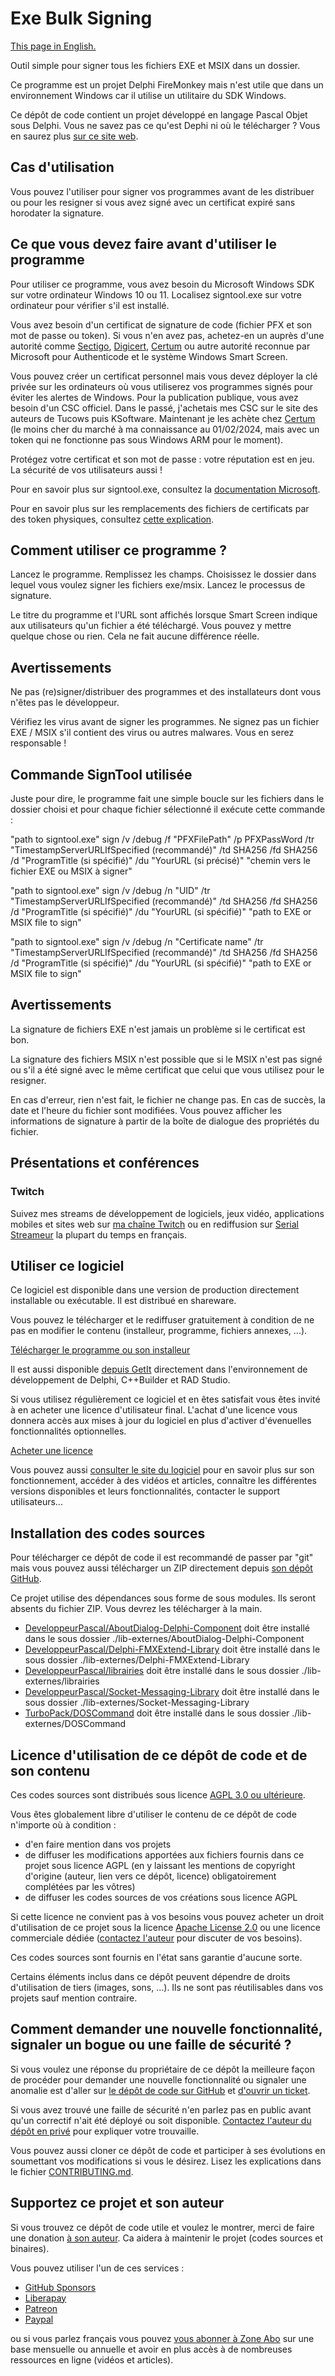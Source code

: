 # Exe Bulk Signing

[This page in English.](README.md)

Outil simple pour signer tous les fichiers EXE et MSIX dans un dossier.

Ce programme est un projet Delphi FireMonkey mais n'est utile que dans un environnement Windows car il utilise un utilitaire du SDK Windows.

Ce dépôt de code contient un projet développé en langage Pascal Objet sous Delphi. Vous ne savez pas ce qu'est Dephi ni où le télécharger ? Vous en saurez plus [sur ce site web](https://delphi-resources.developpeur-pascal.fr/).

## Cas d'utilisation

Vous pouvez l'utiliser pour signer vos programmes avant de les distribuer ou pour les resigner si vous avez signé avec un certificat expiré sans horodater la signature.

## Ce que vous devez faire avant d'utiliser le programme

Pour utiliser ce programme, vous avez besoin du Microsoft Windows SDK sur votre ordinateur Windows 10 ou 11. Localisez signtool.exe sur votre ordinateur pour vérifier s'il est installé.

Vous avez besoin d'un certificat de signature de code (fichier PFX et son mot de passe ou token). Si vous n'en avez pas, achetez-en un auprès d'une autorité comme [Sectigo](https://www.sectigo.com/ssl-certificates-tls/code-signing), [Digicert](https://www.digicert.com/software-trust-manager), [Certum](https://www.certum.eu/en/code-signing-certificates/) ou autre autorité reconnue par Microsoft pour Authenticode et le système Windows Smart Screen.

Vous pouvez créer un certificat personnel mais vous devez déployer la clé privée sur les ordinateurs où vous utiliserez vos programmes signés pour éviter les alertes de Windows. Pour la publication publique, vous avez besoin d'un CSC officiel. Dans le passé, j'achetais mes CSC sur le site des auteurs de Tucows puis KSoftware. Maintenant je les achète chez [Certum](https://www.certum.eu/en/code-signing-certificates/) (le moins cher du marché à ma connaissance au 01/02/2024, mais avec un token qui ne fonctionne pas sous Windows ARM pour le moment).

Protégez votre certificat et son mot de passe : votre réputation est en jeu. La sécurité de vos utilisateurs aussi !

Pour en savoir plus sur signtool.exe, consultez la [documentation Microsoft](https://docs.microsoft.com/en-us/windows-hardware/drivers/devtest/signtool).

Pour en savoir plus sur les remplacements des fichiers de certificats par des token physiques, consultez [cette explication](https://www.finalbuilder.com/resources/blogs/code-signing-with-usb-tokens).

## Comment utiliser ce programme ?

Lancez le programme.
Remplissez les champs.
Choisissez le dossier dans lequel vous voulez signer les fichiers exe/msix.
Lancez le processus de signature.

Le titre du programme et l'URL sont affichés lorsque Smart Screen indique aux utilisateurs qu'un fichier a été téléchargé. Vous pouvez y mettre quelque chose ou rien. Cela ne fait aucune différence réelle.

## Avertissements

Ne pas (re)signer/distribuer des programmes et des installateurs dont vous n'êtes pas le développeur.

Vérifiez les virus avant de signer les programmes. Ne signez pas un fichier EXE / MSIX s'il contient des virus ou autres malwares. Vous en serez responsable !

## Commande SignTool utilisée

Juste pour dire, le programme fait une simple boucle sur les fichiers dans le dossier choisi et pour chaque fichier sélectionné il exécute cette commande :

"path to signtool.exe" sign /v /debug /f "PFXFilePath" /p PFXPassWord /tr "TimestampServerURLIfSpecified (recommandé)" /td SHA256 /fd SHA256 /d "ProgramTitle (si spécifié)" /du "YourURL (si précisé)" "chemin vers le fichier EXE ou MSIX à signer"

"path to signtool.exe" sign /v /debug /n "UID" /tr "TimestampServerURLIfSpecified (recommandé)" /td SHA256 /fd SHA256 /d "ProgramTitle (si spécifié)" /du "YourURL (si spécifié)" "path to EXE or MSIX file to sign"

"path to signtool.exe" sign /v /debug /n "Certificate name" /tr "TimestampServerURLIfSpecified (recommandé)" /td SHA256 /fd SHA256 /d "ProgramTitle (si spécifié)" /du "YourURL (si spécifié)" "path to EXE or MSIX file to sign"

## Avertissements

La signature de fichiers EXE n'est jamais un problème si le certificat est bon.

La signature des fichiers MSIX n'est possible que si le MSIX n'est pas signé ou s'il a été signé avec le même certificat que celui que vous utilisez pour le resigner.

En cas d'erreur, rien n'est fait, le fichier ne change pas.
En cas de succès, la date et l'heure du fichier sont modifiées. Vous pouvez afficher les informations de signature à partir de la boîte de dialogue des propriétés du fichier.

## Présentations et conférences

### Twitch

Suivez mes streams de développement de logiciels, jeux vidéo, applications mobiles et sites web sur [ma chaîne Twitch](https://www.twitch.tv/patrickpremartin) ou en rediffusion sur [Serial Streameur](https://serialstreameur.fr) la plupart du temps en français.

## Utiliser ce logiciel

Ce logiciel est disponible dans une version de production directement installable ou exécutable. Il est distribué en shareware.

Vous pouvez le télécharger et le rediffuser gratuitement à condition de ne pas en modifier le contenu (installeur, programme, fichiers annexes, ...).

[Télécharger le programme ou son installeur](https://olfsoftware.lemonsqueezy.com/checkout/buy/84b7ba9b-5c2f-48bb-b53f-c59faed560cf)

Il est aussi disponible [depuis GetIt](https://getitnow.embarcadero.com/exe-bulk-signing/) directement dans l'environnement de développement de Delphi, C++Builder et RAD Studio.

Si vous utilisez régulièrement ce logiciel et en êtes satisfait vous êtes invité à en acheter une licence d'utilisateur final. L'achat d'une licence vous donnera accès aux mises à jour du logiciel en plus d'activer d'évenuelles fonctionnalités optionnelles.

[Acheter une licence](https://olfsoftware.lemonsqueezy.com/checkout/buy/8a5006e1-aebd-41ed-a531-0102fad08cd8)

Vous pouvez aussi [consulter le site du logiciel](https://exebulksigning.olfsoftware.fr/) pour en savoir plus sur son fonctionnement, accéder à des vidéos et articles, connaître les différentes versions disponibles et leurs fonctionnalités, contacter le support utilisateurs...

## Installation des codes sources

Pour télécharger ce dépôt de code il est recommandé de passer par "git" mais vous pouvez aussi télécharger un ZIP directement depuis [son dépôt GitHub](https://github.com/DeveloppeurPascal/ExeBulkSigning).

Ce projet utilise des dépendances sous forme de sous modules. Ils seront absents du fichier ZIP. Vous devrez les télécharger à la main.


* [DeveloppeurPascal/AboutDialog-Delphi-Component](https://github.com/DeveloppeurPascal/AboutDialog-Delphi-Component) doit être installé dans le sous dossier ./lib-externes/AboutDialog-Delphi-Component
* [DeveloppeurPascal/Delphi-FMXExtend-Library](https://github.com/DeveloppeurPascal/Delphi-FMXExtend-Library) doit être installé dans le sous dossier ./lib-externes/Delphi-FMXExtend-Library
* [DeveloppeurPascal/librairies](https://github.com/DeveloppeurPascal/librairies) doit être installé dans le sous dossier ./lib-externes/librairies
* [DeveloppeurPascal/Socket-Messaging-Library](https://github.com/DeveloppeurPascal/Socket-Messaging-Library) doit être installé dans le sous dossier ./lib-externes/Socket-Messaging-Library
* [TurboPack/DOSCommand](https://github.com/TurboPack/DOSCommand) doit être installé dans le sous dossier ./lib-externes/DOSCommand

## Licence d'utilisation de ce dépôt de code et de son contenu

Ces codes sources sont distribués sous licence [AGPL 3.0 ou ultérieure](https://choosealicense.com/licenses/agpl-3.0/).

Vous êtes globalement libre d'utiliser le contenu de ce dépôt de code n'importe où à condition :
* d'en faire mention dans vos projets
* de diffuser les modifications apportées aux fichiers fournis dans ce projet sous licence AGPL (en y laissant les mentions de copyright d'origine (auteur, lien vers ce dépôt, licence) obligatoirement complétées par les vôtres)
* de diffuser les codes sources de vos créations sous licence AGPL

Si cette licence ne convient pas à vos besoins vous pouvez acheter un droit d'utilisation de ce projet sous la licence [Apache License 2.0](https://choosealicense.com/licenses/apache-2.0/) ou une licence commerciale dédiée ([contactez l'auteur](https://developpeur-pascal.fr/nous-contacter.php) pour discuter de vos besoins).

Ces codes sources sont fournis en l'état sans garantie d'aucune sorte.

Certains éléments inclus dans ce dépôt peuvent dépendre de droits d'utilisation de tiers (images, sons, ...). Ils ne sont pas réutilisables dans vos projets sauf mention contraire.

## Comment demander une nouvelle fonctionnalité, signaler un bogue ou une faille de sécurité ?

Si vous voulez une réponse du propriétaire de ce dépôt la meilleure façon de procéder pour demander une nouvelle fonctionnalité ou signaler une anomalie est d'aller sur [le dépôt de code sur GitHub](https://github.com/DeveloppeurPascal/ExeBulkSigning) et [d'ouvrir un ticket](https://github.com/DeveloppeurPascal/ExeBulkSigning/issues).

Si vous avez trouvé une faille de sécurité n'en parlez pas en public avant qu'un correctif n'ait été déployé ou soit disponible. [Contactez l'auteur du dépôt en privé](https://developpeur-pascal.fr/nous-contacter.php) pour expliquer votre trouvaille.

Vous pouvez aussi cloner ce dépôt de code et participer à ses évolutions en soumettant vos modifications si vous le désirez. Lisez les explications dans le fichier [CONTRIBUTING.md](CONTRIBUTING.md).

## Supportez ce projet et son auteur

Si vous trouvez ce dépôt de code utile et voulez le montrer, merci de faire une donation [à son auteur](https://github.com/DeveloppeurPascal). Ca aidera à maintenir le projet (codes sources et binaires).

Vous pouvez utiliser l'un de ces services :

* [GitHub Sponsors](https://github.com/sponsors/DeveloppeurPascal)
* [Liberapay](https://liberapay.com/PatrickPremartin)
* [Patreon](https://www.patreon.com/patrickpremartin)
* [Paypal](https://www.paypal.com/paypalme/patrickpremartin)

ou si vous parlez français vous pouvez [vous abonner à Zone Abo](https://zone-abo.fr/nos-abonnements.php) sur une base mensuelle ou annuelle et avoir en plus accès à de nombreuses ressources en ligne (vidéos et articles).
